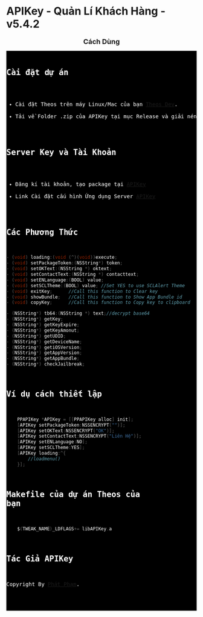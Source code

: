 # APIKey - Quản Lí Khách Hàng - v5.4.2
<p align="center">
  <font size="4">
    <b>Cách Dùng</b>
  </font>
</p>
<div style="background-color: #000; color: #ffffff;">
<pre>

## Cài đặt dự án
- Cài đặt Theos trên máy Linux/Mac của bạn [Theos Dev](https://theos.dev).
- Tải về Folder .zip của APIKey tại mục Release và giải nén
## Server Key và Tài Khoản
- Đăng kí tài khoản, tạo package tại [APIKey](https://v3.ppapikey.xyz)
- Link Cài đặt cấu hình Ứng dụng Server [APIKey](https://raw.githubusercontent.com/pp7803/APIKey/main/AppConfig/ppapikey.mobileconfig)
## Các Phương Thức
```Objective-C
- (void) loading:(void (^)(void))execute;
- (void) setPackageToken:(NSString*) token;
- (void) setOKText:(NSString *) oktext;
- (void) setContactText:(NSString *) contacttext;
- (void) setENLanguage:(BOOL) value;
- (void) setSCLTheme:(BOOL) value; //Set YES to use SCLAlert Theme
- (void) exitKey;      //Call this function to Clear key
- (void) showBundle;   //Call this function to Show App Bundle id
- (void) copyKey;      //Call this function to Copy key to clipboard

- (NSString*) tb64:(NSString *) text;//decrypt base64
- (NSString*) getKey;
- (NSString*) getKeyExpire;
- (NSString*) getKeyAmonut;
- (NSString*) getUDID;
- (NSString*) getDeviceName;
- (NSString*) getiOSVersion;
- (NSString*) getAppVersion;
- (NSString*) getAppBundle;
- (NSString*) checkJailbreak;
```
## Ví dụ cách thiết lập
```Objective-C
    PPAPIKey *APIKey = [[PPAPIKey alloc] init];
    [APIKey setPackageToken:NSSENCRYPT("")]; 
    [APIKey setOKText:NSSENCRYPT("OK")];
    [APIKey setContactText:NSSENCRYPT("Liên Hệ")];
    [APIKey setENLanguage:NO];
    [APIKey setSCLTheme:YES];
    [APIKey loading:^{
        //loadmenu()
    }];
```
## Makefile của dự án Theos của bạn
```Objective-C
    $(TWEAK_NAME)_LDFLAGS+= libAPIKey.a
```


## Tác Giả APIKey
Copyright By [Phát Phạm](https://t.me/pdp7803).
